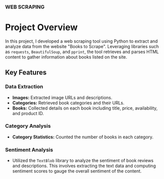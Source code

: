 ### WEB SCRAPING  

# Project Overview

In this project, I developed a web scraping tool using Python to extract and analyze data from the website "Books to Scrape". Leveraging libraries such as `requests`, `BeautifulSoup`, and `pprint`, the tool retrieves and parses HTML content to gather information about books listed on the site.

## Key Features

### Data Extraction

- **Images:** Extracted image URLs and descriptions.
- **Categories:** Retrieved book categories and their URLs.
- **Books:** Collected details on each book including title, price, availability, and product ID.

### Category Analysis

- **Category Statistics:** Counted the number of books in each category.

### Sentiment Analysis

- Utilized the `TextBlob` library to analyze the sentiment of book reviews and descriptions. This involves extracting the text data and computing sentiment scores to gauge the overall sentiment of the content.
